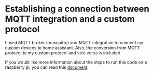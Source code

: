 # Establishing a connection between MQTT integration and a custom protocol

I used MQTT broker (mosquitto) and MQTT integration to connect my custom devices to home assistant. Also, the conversion from MQTT protocol to my custom protocol and vice versa is included.

If you would like more information about the steps to run this code on a raspberry pi, you can read this [document](https://docs.google.com/document/d/1vr-18SQazBmSCis5B79wnuUJ21W-VJNMiEwHdC39CRQ/edit?usp=sharing).
